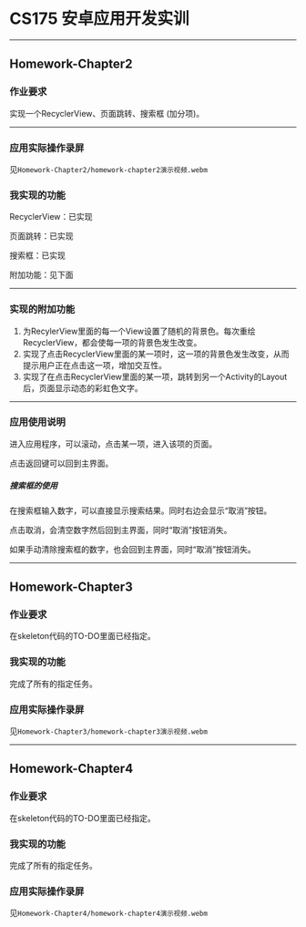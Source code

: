 # CS175 安卓应用开发实训

***

## Homework-Chapter2

### 作业要求

实现一个RecyclerView、页面跳转、搜索框 (加分项)。

***

### 应用实际操作录屏

见`Homework-Chapter2/homework-chapter2演示视频.webm`

### 我实现的功能

RecyclerView：已实现

页面跳转：已实现

搜索框：已实现

附加功能：见下面

***

### 实现的附加功能

1. 为RecylerView里面的每一个View设置了随机的背景色。每次重绘RecyclerView，都会使每一项的背景色发生改变。
2. 实现了点击RecyclerView里面的某一项时，这一项的背景色发生改变，从而提示用户正在点击这一项，增加交互性。
3. 实现了在点击RecyclerView里面的某一项，跳转到另一个Activity的Layout后，页面显示动态的彩虹色文字。

***

### 应用使用说明

进入应用程序，可以滚动，点击某一项，进入该项的页面。

点击返回键可以回到主界面。

##### 搜索框的使用

在搜索框输入数字，可以直接显示搜索结果。同时右边会显示“取消”按钮。

点击取消，会清空数字然后回到主界面，同时“取消”按钮消失。

如果手动清除搜索框的数字，也会回到主界面，同时“取消”按钮消失。

***

## Homework-Chapter3

### 作业要求

在skeleton代码的TO-DO里面已经指定。

### 我实现的功能

完成了所有的指定任务。

### 应用实际操作录屏

见`Homework-Chapter3/homework-chapter3演示视频.webm`

***

## Homework-Chapter4

### 作业要求

在skeleton代码的TO-DO里面已经指定。

### 我实现的功能

完成了所有的指定任务。

### 应用实际操作录屏

见`Homework-Chapter4/homework-chapter4演示视频.webm`

